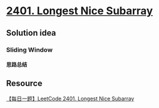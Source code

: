 # [2401. Longest Nice Subarray](https://leetcode.com/problems/longest-nice-subarray/description/)

## Solution idea
### Sliding Window
#### 思路总结

## Resource
[【每日一题】LeetCode 2401. Longest Nice Subarray](https://www.youtube.com/watch?v=stXRx71prEE&ab_channel=HuifengGuan)